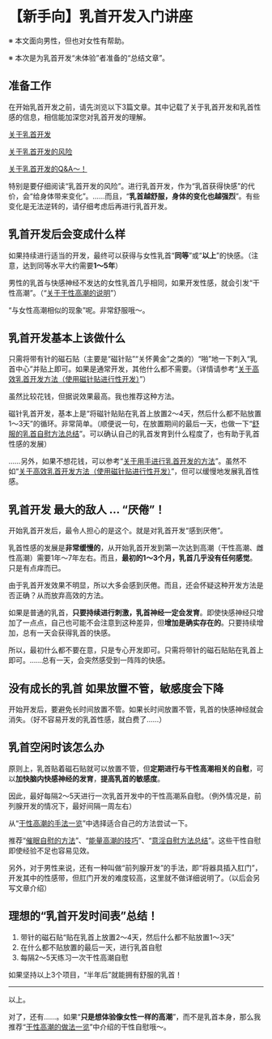 # 【新手向】乳首开发入门讲座 [​](#【新手向】乳首开发入门讲座)

※ 本文面向男性，但也对女性有帮助。

※ 本次是为乳首开发“未体验”者准备的“总结文章”。

## 准备工作 [​](#准备工作)

在开始乳首开发之前，请先浏览以下3篇文章。其中记载了关于乳首开发和乳首性感的信息，相信能加深您对乳首开发的理解。

[关于乳首开发](/nipple/intro/page-9.html)

[关于乳首开发的风险](/nipple/kaihatsu+iki/page-10.html)

[关于乳首开发的Q&A～！](/nipple/kaihatsu+iki/page-40.html)

特别是要仔细阅读“乳首开发的风险”。进行乳首开发，作为“乳首获得快感”的代价，会“给身体带来变化”。……而且，“**乳首越舒服，身体的变化也越强烈**”。有些变化是无法逆转的，请仔细考虑后再进行乳首开发。

## 乳首开发后会变成什么样 [​](#乳首开发后会变成什么样)

如果持续进行适当的开发，最终可以获得与女性乳首“**同等**”或“**以上**”的快感。（注意，达到同等水平大约需要**1～5年**）

男性的乳首与快感神经不发达的女性乳首几乎相同，如果开发性感，就会引发“干性高潮”。（“[关于干性高潮的说明](/dryorg/intro/page-24.html)”）

“与女性高潮相似的现象”呢。非常舒服哦～。

## 乳首开发基本上该做什么 [​](#乳首开发基本上该做什么)

只需将带有针的磁石贴（主要是“磁针贴”“关怀黄金”之类的）“啪”地一下刺入“乳首中心”并贴上即可。如果是通常开发，其他什么都不需要。（详情请参考“[关于高效乳首开发方法（使用磁针贴进行性开发）](/nipple/kaihatsu+iki/page-2.html)”）

虽然比较花钱，但据说效果最高。我也推荐这种方法。

磁针乳首开发，基本上是“将磁针贴贴在乳首上放置2～4天，然后什么都不贴放置1～3天”的循环。非常简单。（顺便说一句，在放置期间的最后一天，也做一下“[舒服的乳首自慰方法总结](/nipple/chikuni/page-5.html)”。可以确认自己的乳首发育到什么程度了，也有助于乳首性感的发展）

……另外，如果不想花钱，可以参考“[关于用手进行乳首开发的方法](/nipple/kaihatsu+iki/page-11.html)”。虽然不如“[关于高效乳首开发方法（使用磁针贴进行性开发）](/nipple/kaihatsu+iki/page-2.html)”，但可以缓慢地发展乳首性感。

## 乳首开发 最大的敌人 … “厌倦”！ [​](#乳首开发-最大的敌人-厌倦)

开始乳首开发后，最令人担心的是这个。就是对乳首开发“感到厌倦”。

乳首性感的发展是**非常缓慢的**，从开始乳首开发到第一次达到高潮（干性高潮、雌性高潮）需要1年～7年左右。而且，**最初的1～3个月，乳首几乎没有任何感觉**。只是有点痒而已。

由于乳首开发效果不明显，所以大多会感到厌倦。而且，还会怀疑这种开发方法是否正确？从而放弃高效的方法。

如果是普通的乳首，**只要持续进行刺激，乳首神经一定会发育**。即使快感神经只增加了一点点，自己也可能不会注意到这种差异，但**增加是确实存在的**。只要持续增加，总有一天会获得乳首的快感。

所以，最初什么都不要在意，只是专心开发即可。只需将带针的磁石贴贴在乳首上即可。……总有一天，会突然感受到一阵阵的快感。

## 没有成长的乳首 如果放置不管，敏感度会下降 [​](#没有成长的乳首-如果放置不管-敏感度会下降)

开始开发后，要避免长时间放置不管。如果长时间放置不管，乳首的快感神经就会消失。（好不容易开发的乳首性感，就白费了……）

## 乳首空闲时该怎么办 [​](#乳首空闲时该怎么办)

原则上，乳首贴着磁石贴就可以放置不管，但**定期进行与干性高潮相关的自慰**，可以**加快脑内快感神经的发育**，**提高乳首的敏感度**。

因此，最好每隔2～5天进行一次乳首开发中的干性高潮系自慰。（例外情况是，前列腺开发的情况下，最好间隔一周左右）

从“[干性高潮的手法一览](https://web.archive.org/web/20190917130127/http://adlib1.net/ws2/h-life/page-list-dry)”中选择适合自己的方法尝试一下。

推荐“[催眠自慰的方法](/dryorg/yarikata/page-16.html)”、“[能量高潮的技巧](/dryorg/yarikata/page-15.html)”、“[意淫自慰方法总结](/dryorg/yarikata/page-28.html)”。这些干性自慰即使经验不足也容易见效。

另外，对于男性来说，还有一种叫做“前列腺开发”的手法，即“将器具插入肛门”，开发其中的性感带，但肛门开发的难度较高，这里就不做详细说明了。（以后会另写文章介绍）

## 理想的“乳首开发时间表”总结！ [​](#理想的-乳首开发时间表-总结)

1.  带针的磁石贴“贴在乳首上放置2～4天，然后什么都不贴放置1～3天”
2.  在什么都不贴放置的最后一天，进行乳首自慰
3.  每隔2～5天练习一次干性高潮自慰

如果坚持以上3个项目，“半年后”就能拥有舒服的乳首！

* * *

以上。

对了，还有……。如果“**只是想体验像女性一样的高潮**”，而不是乳首本身，那么我推荐“[干性高潮的做法一览](https://web.archive.org/web/20190917130127/http://adlib1.net/ws2/h-life/page-list-dry)”中介绍的干性自慰哦～。
